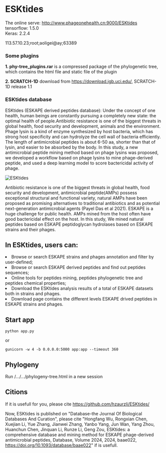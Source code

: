 # ESKtides
The online serve: http://www.phageonehealth.cn:9000/ESKtides<br>
tensorflow: 1.5.0<br>
Keras: 2.2.4

113.57.10.23;root;aoligei@ay;63389

### Some plugins
**1. phy-tree_plugins.rar** is a compressed package of the phylogenetic tree, which contains the html file and static file of the plugin

**2. SCRATCH-1D** download from https://download.igb.uci.edu/, SCRATCH-1D release 1.1

### ESKtides database
ESKtides (ESKAPE derived peptides database): Under the concept of one health, human beings are constantly pursuing a completely new state: the optimal health of people.Antibiotic resistance is one of the biggest threats in global health, food security and development, animals and the environment. Phage lysin is a kind of enzyme synthesized by host bacteria, which has strong host specificity and can hydrolyze the cell wall of bacteria efficiently. The length of antimicrobial peptides is about 6-50 aa, shorter than that of lysin, and easier to be absorbed by the body. In this study, a new antimicrobial peptide mining method based on phage lysins was proposed, we developed a workflow based on phage lysins to mine phage-derived peptide, and used a deep learning model to score bactericidal activity of phage.

![ESKtides](https://github.com/hzaurzli/ESKtides/assets/47686371/f5bd4d96-cca8-4fdf-8045-6b8ba029717b)

Antibiotic resistance is one of the biggest threats in global health, food security and development, antimicrobial peptide(AMPs) possess exceptional structural and functional variety, natural AMPs have been proposed as promising alternatives to traditional antibiotics and as potential next-generation antimicrobial agents (Payel Das et al 2021). ESKAPE is a huge challenge for public health. AMPs mined from the host often have good bactericidal effect on the host. In this study, We mined natural peptides based on ESKAPE peptidoglycan hydrolases based on ESKAPE strains and their phages.

## In ESKtides, users can:

<li>Browse or search ESKAPE strains and phages annotation and filter by user-defined;</li>
<li>Browse or search ESKAPE derived peptides and find out peptides sequences;</li>
<li>Online tools for peptides mining, peptides phylogenetic tree and peptides chemical properties;</li>
<li>Download the ESKtides analysis results of a total of ESKAPE datasets both in strains and phages.</li>
<li>Download page contains the different levels ESKAPE drived peptides in ESKAPE strains and phages.</li>

## Start app
```
python app.py
```
or
```
gunicorn -w 4 -b 0.0.0.0:5000 app:app --timeout 360
```

## Phylogeny
Run /.../.../phylogeny-tree.html in a new session

## Citions
If it is usefull for you, please cite https://github.com/hzaurzli/ESKtides/

Now, ESKtides is published on "Database-the Journal Of Biological Databases And Curation", please cite "Hongfang Wu, Rongxian Chen, Xuejian Li, Yue Zhang, Jianwei Zhang, Yanbo Yang, Jun Wan, Yang Zhou, Huanchun Chen, Jinquan Li, Runze Li, Geng Zou, ESKtides: a comprehensive database and mining method for ESKAPE phage-derived antimicrobial peptides, Database, Volume 2024, 2024, baae022, https://doi.org/10.1093/database/baae022" if is usefull.

